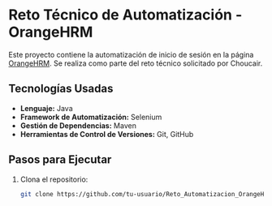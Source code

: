 # Reto Técnico de Automatización - OrangeHRM

Este proyecto contiene la automatización de inicio de sesión en la página [OrangeHRM](https://opensource-demo.orangehrmlive.com/web/index.php/auth/login). Se realiza como parte del reto técnico solicitado por Choucair.

## Tecnologías Usadas
- **Lenguaje:** Java
- **Framework de Automatización:** Selenium
- **Gestión de Dependencias:** Maven
- **Herramientas de Control de Versiones:** Git, GitHub

## Pasos para Ejecutar
1. Clona el repositorio:
   ```bash
   git clone https://github.com/tu-usuario/Reto_Automatizacion_OrangeHRM.git
